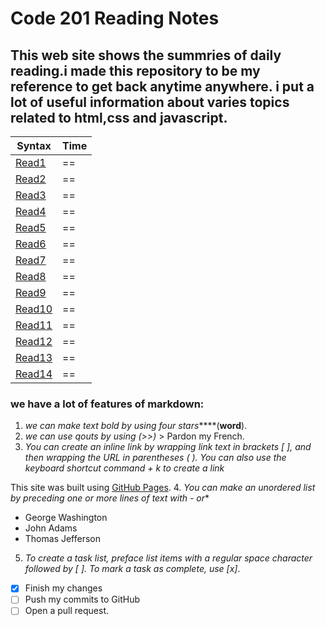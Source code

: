 # Code 201 Reading Notes
## This web site shows the summries of daily reading.i made this repository to be my reference to get back anytime anywhere. i put a lot of useful information about varies topics related to html,css and javascript.  


| Syntax                | Time |
| ----------------------| ---- |
| [Read1](./Read1.md)   |  ==  |
| [Read2](./Read2.md)   |  ==  |
| [Read3](./Read3.md)   |  ==  |
| [Read4](./Read4.md)   |  ==  |
| [Read5](./Read5.md)   |  ==  |
| [Read6](./Read6.md)   |  ==  |
| [Read7](./Read7.md)   |  ==  |
| [Read8](./Read8.md)   |  ==  |
| [Read9](./Read9.md)   |  ==  |
| [Read10](./Read10.md) |  ==  |
| [Read11](./Read11.md) |  ==  |
| [Read12](./Read12.md) |  ==  |
| [Read13](./Read13.md) |  ==  |
| [Read14](./Read14.md) |  ==  |
### we have a lot of features of markdown:
1. *we can make text bold by using four stars*****(**word**).
2. *we can use qouts by using (>>)*  > Pardon my French.
3. *You can create an inline link by wrapping link text in brackets [ ], and then wrapping the URL in parentheses ( ). You can also use the keyboard shortcut command + k to create a link*

This site was built using [GitHub Pages](https://pages.github.com/).
4. *You can make an unordered list by preceding one or more lines of text with - or**

- George Washington
- John Adams
- Thomas Jefferson
5. *To create a task list, preface list items with a regular space character followed by [ ]. To mark a task as complete, use [x]*.
- [x] Finish my changes
- [ ] Push my commits to GitHub
- [ ] Open a pull request.
